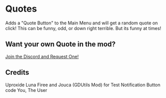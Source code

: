 # Quotes

Adds a "Quote Button" to the Main Menu and will get a random quote on click!
This can be funny, odd, or down right terrible. But its funny at times! 

## Want your own Quote in the mod?

[Join the Discord and Request One!](https://discord.gg/gy4BrxmWrF)

## Credits

Uproxide
Luna
Firee and Jouca (GDUtils Mod) for Test Notification Button code
You, The User
